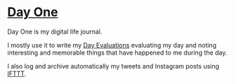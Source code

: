 # [Day One](http://dayoneapp.com)
Day One is my digital life journal.

I mostly use it to write my [Day Evaluations](https://medium.com/@NikitaVoloboev/day-evaluations-5706f31c9c5e#.m4lw1eo32) evaluating my day and noting interesting and memorable things that have happened to me during the day. 

I also log and archive automatically my tweets and Instagram posts using [IFTTT](https://ifttt.com/day_one). 